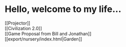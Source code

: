 # Hello, welcome to my life...

[[Projector]]  
[[Civilization 2.0]]  
[[Game Proposal from Bill and Jonathan]]  
[[export/nursery/index.html|Garden]]  